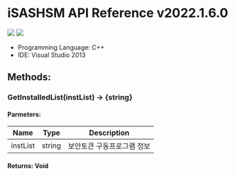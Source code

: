 # iSASHSM API Reference v2022.1.6.0

<img src="https://img.shields.io/badge/C++-white?style=flat-square&logo=C%2B%2B&logoColor=00599C"/> <img src="https://img.shields.io/badge/Visual Studio 2013-white?style=flat-square&logo=visualstudio&logoColor=5C2D91"/>

+ Programming Language: C++
+ IDE: Visual Studio 2013

## Methods:

### GetInstalledList(instList) → {string}

#### Parmeters:

Name|Type|Description
---|---|---
instList|string|보안토큰 구동프로그램 정보

#### Returns: Void
